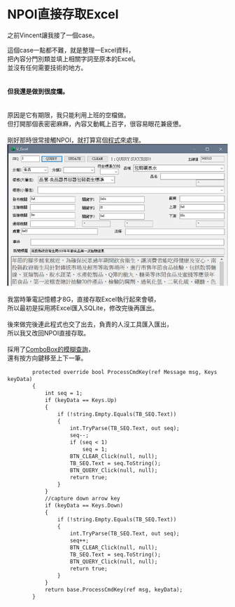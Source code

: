 # NPOI直接存取Excel


之前Vincent讓我接了一個case。  

<!--more-->
  
這個case一點都不難，就是整理一Excel資料，  
把內容分門別類並填上相關字詞至原本的Excel。  
並沒有任何需要技術的地方。  
\
\
**但我還是做到很度爛。**  
\
\
原因是它有期限，我只能利用上班的空檔做。  
但打開那個表密密麻麻，內容又動輒上百字，很容易眼花兼疲憊。  
\
剛好那時很常接觸NPOI，就打算寫個[程式](https://github.com/github-lym/V_Excel)來處理。  
[![執行畫面](demo.webp)](demo.webp)  
\
我當時筆電記憶體才8G，直接存取Excel執行起來會頓，  
所以最初是採用將Excel匯入SQLite，修改完後再匯出。  
\
後來做完後連此程式也交了出去，負責的人沒工具匯入匯出，  
所以我又改回NPOI直接存取。  
\
採用了[ComboBox的模糊查詢](../comboboxfuzzysearch)，  
還有按方向鍵移至上下一筆。  
```CSharp
        protected override bool ProcessCmdKey(ref Message msg, Keys keyData)
        {
            int seq = 1;
            if (keyData == Keys.Up)
            {
                if (!string.Empty.Equals(TB_SEQ.Text))
                {
                    int.TryParse(TB_SEQ.Text, out seq);
                    seq--;
                    if (seq < 1)
                        seq = 1;
                    BTN_CLEAR_Click(null, null);
                    TB_SEQ.Text = seq.ToString();
                    BTN_QUERY_Click(null, null);
                    return true;
                }
            }
            //capture down arrow key
            if (keyData == Keys.Down)
            {
                if (!string.Empty.Equals(TB_SEQ.Text))
                {
                    int.TryParse(TB_SEQ.Text, out seq);
                    seq++;
                    BTN_CLEAR_Click(null, null);
                    TB_SEQ.Text = seq.ToString();
                    BTN_QUERY_Click(null, null);
                    return true;
                }
            }
            return base.ProcessCmdKey(ref msg, keyData);
        }
```
